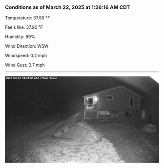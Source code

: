 ### Conditions as of March 22, 2025 at 1:26:16 AM CDT 

Temperature: 37.90 &deg;F

Feels like: 37.90 &deg;F

Humidity: 89%

Wind Direction: WSW

Windspeed: 0.2 mph

Wind Gust: 0.7 mph

---

<img src="./images/latest.jpeg"/>

